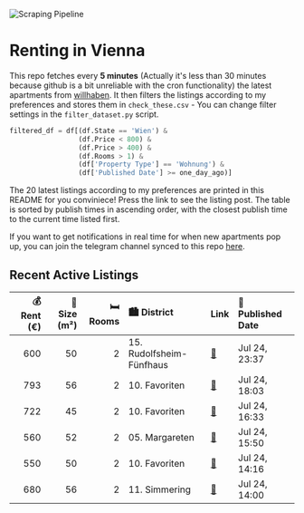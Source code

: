 ![Scraping Pipeline](https://github.com/AthomsG/renting-in-vienna/actions/workflows/run_pipeline.yml/badge.svg)


# Renting in Vienna

This repo fetches every **5 minutes** (Actually it's less than 30 minutes because github is a bit unreliable with the cron functionality) the latest apartments from [willhaben](https://www.willhaben.at/).
It then filters the listings according to my preferences and stores them in `check_these.csv` - You can change filter settings in the `filter_dataset.py` script.

```python
filtered_df = df[(df.State == 'Wien') & 
                 (df.Price < 800) &
                 (df.Price > 400) &
                 (df.Rooms > 1) &
                 (df['Property Type'] == 'Wohnung') &
                 (df['Published Date'] >= one_day_ago)]
```

The 20 latest listings according to my preferences are printed in this README for you conviniece! Press the link to see the listing post.
The table is sorted by publish times in ascending order, with the closest publish time to the current time listed first.

If you want to get notifications in real time for when new apartments pop up, you can join the telegram channel synced to this repo [here](https://t.me/+1HPAYOf5BSsyNTlk).

## Recent Active Listings

|   💰 Rent (€) |   📏 Size (m²) |   🛏️ Rooms | 🏙️ District              | Link                                                                                                                                                                                                                            | 📅 Published Date   |
|-------------:|--------------:|-----------:|:-------------------------|:--------------------------------------------------------------------------------------------------------------------------------------------------------------------------------------------------------------------------------|:-------------------|
|          600 |            50 |          2 | 15. Rudolfsheim-Fünfhaus | [🔗](https://www.willhaben.at/iad/immobilien/d/mietwohnungen/wien/wien-1150-rudolfsheim-f%C3%BCnfhaus/single-/-p%C3%A4rchenwohnung-1407585472/)                                                                                  | Jul 24, 23:37      |
|          793 |            56 |          2 | 10. Favoriten            | [🔗](https://www.willhaben.at/iad/immobilien/d/mietwohnungen/wien/wien-1100-favoriten/kompakte-mietwohnung-1147194543/)                                                                                                          | Jul 24, 18:03      |
|          722 |            45 |          2 | 10. Favoriten            | [🔗](https://www.willhaben.at/iad/immobilien/d/mietwohnungen/wien/wien-1100-favoriten/45m2-vollm%C3%B6blierte-zweizimmer-wohnung-f%C3%BCr-2-%28wz-k%C3%BCche-vz-gard-bad-wc%29-wien-10-reumannplatz-sofort-beziehbar-582002678/) | Jul 24, 16:33      |
|          560 |            52 |          2 | 05. Margareten           | [🔗](https://www.willhaben.at/iad/immobilien/d/mietwohnungen/wien/wien-1050-margareten/%28reserviert%29-gemeindebauwohnung-am-bacherplatz---nur-mit-vormerkscheindatum-30.06.2025-%21%21-1219672089/)                            | Jul 24, 15:50      |
|          550 |            50 |          2 | 10. Favoriten            | [🔗](https://www.willhaben.at/iad/immobilien/d/mietwohnungen/wien/wien-1100-favoriten/%28reserviert%29-2-zimmer-gemeindewohnung---50-m%C2%B2-inkl-balkon-und-kellerabteil-1065277817/)                                           | Jul 24, 14:16      |
|          680 |            56 |          2 | 11. Simmering            | [🔗](https://www.willhaben.at/iad/immobilien/d/mietwohnungen/wien/wien-1110-simmering/11.lorystrasse---provisionsfreie-attraktive-2-zimmer-neubaumiete-nahe-der-u3-station-enkplatz-2139340009/)                                 | Jul 24, 14:00      |

